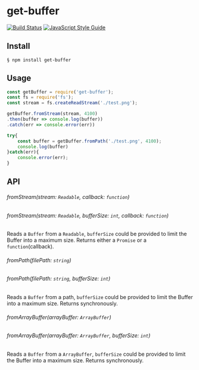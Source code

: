 # get-buffer

[![Build Status](https://travis-ci.org/emilsivervik/get-buffer.svg?branch=master)](https://travis-ci.org/emilsivervik/get-buffer) [![JavaScript Style Guide](https://img.shields.io/badge/code_style-standard-brightgreen.svg)](https://standardjs.com)
## Install
```
§ npm install get-buffer
```

## Usage

``` js
const getBuffer = require('get-buffer');
const fs = require('fs');
const stream = fs.createReadStream('./test.png');

getBuffer.fromStream(stream, 4100)
.then(buffer => console.log(buffer))
.catch(err => console.error(err))

try{
    const buffer = getBuffer.fromPath('./test.png', 4100);
    console.log(buffer)
}catch(err){
    console.error(err);
}
```

## API

###### fromStream(stream: `Readable`, callback: `function`)
###### fromStream(stream: `Readable`, bufferSize: `int`, callback: `function`)
Reads a `Buffer` from a `Readable`, `bufferSize` could be provided to limit the Buffer into a maximum size. Returns either a `Promise` or a `function`(callback).

###### fromPath(filePath: `string`)
###### fromPath(filePath: `string`, bufferSize: `int`)
Reads a `Buffer` from a path, `bufferSize` could be provided to limit the Buffer into a maximum size. Returns synchronously.

###### fromArrayBuffer(arrayBuffer: `ArrayBuffer`)
###### fromArrayBuffer(arrayBuffer: `ArrayBuffer`, bufferSize: `int`)
Reads a `Buffer` from a `ArrayBuffer`, `bufferSize` could be provided to limit the Buffer into a maximum size. Returns synchronously.